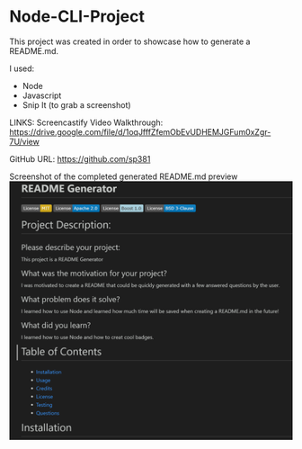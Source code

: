 # Node-CLI-Project

This project was created in order to showcase how to generate a README.md.

I used:
- Node 
- Javascript
- Snip It (to grab a screenshot)



LINKS:
Screencastify Video Walkthrough:
https://drive.google.com/file/d/1oqJfffZfemObEvUDHEMJGFum0xZgr-7U/view

GitHub URL: https://github.com/sp381 

Screenshot of the completed generated README.md preview
 ![image text](/images/Capture.PNG) 

 
